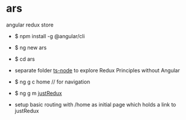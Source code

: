# ars
angular redux store

* $ npm install -g @angular/cli
* $ ng new ars
* $ cd ars
* separate folder [ts-node](./ts-node/README.md) to explore Redux Principles without Angular

* $ ng g c home // for navigation
* $ ng g m [justRedux](./src/app/just-redux/README.md) 
* setup basic routing with /home as initial page which holds a link to justRedux



